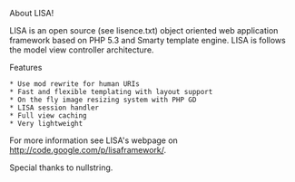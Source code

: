 About LISA!

LISA is an open source (see lisence.txt) object oriented web application framework based on PHP 5.3 and Smarty template engine.
LISA is follows the model view controller architecture.

Features

    * Use mod rewrite for human URIs
    * Fast and flexible templating with layout support
	* On the fly image resizing system with PHP GD
	* LISA session handler
    * Full view caching
    * Very lightweight

For more information see LISA's webpage on http://code.google.com/p/lisaframework/.

Special thanks to nullstring.